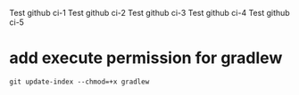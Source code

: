 Test github ci-1
Test github ci-2
Test github ci-3
Test github ci-4
Test github ci-5

# add execute permission for gradlew
`git update-index --chmod=+x gradlew`
